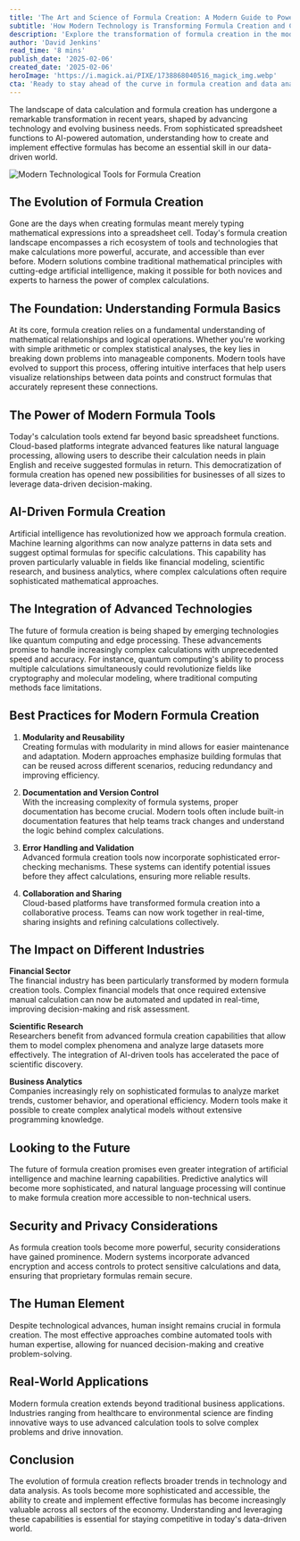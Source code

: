 ```yaml
---
title: 'The Art and Science of Formula Creation: A Modern Guide to Powerful Calculations'
subtitle: 'How Modern Technology is Transforming Formula Creation and Calculation'
description: 'Explore the transformation of formula creation in the modern era, from basic spreadsheets to AI-powered calculations. Learn how emerging technologies and best practices are reshaping how we approach complex calculations across industries.'
author: 'David Jenkins'
read_time: '8 mins'
publish_date: '2025-02-06'
created_date: '2025-02-06'
heroImage: 'https://i.magick.ai/PIXE/1738868040516_magick_img.webp'
cta: 'Ready to stay ahead of the curve in formula creation and data analysis? Follow us on LinkedIn for regular updates on the latest technological advances and industry best practices!'
---
```


The landscape of data calculation and formula creation has undergone a remarkable transformation in recent years, shaped by advancing technology and evolving business needs. From sophisticated spreadsheet functions to AI-powered automation, understanding how to create and implement effective formulas has become an essential skill in our data-driven world.

![Modern Technological Tools for Formula Creation](https://i.magick.ai/PIXE/1738868040519_magick_img.webp)

## The Evolution of Formula Creation

Gone are the days when creating formulas meant merely typing mathematical expressions into a spreadsheet cell. Today's formula creation landscape encompasses a rich ecosystem of tools and technologies that make calculations more powerful, accurate, and accessible than ever before. Modern solutions combine traditional mathematical principles with cutting-edge artificial intelligence, making it possible for both novices and experts to harness the power of complex calculations.

## The Foundation: Understanding Formula Basics

At its core, formula creation relies on a fundamental understanding of mathematical relationships and logical operations. Whether you're working with simple arithmetic or complex statistical analyses, the key lies in breaking down problems into manageable components. Modern tools have evolved to support this process, offering intuitive interfaces that help users visualize relationships between data points and construct formulas that accurately represent these connections.

## The Power of Modern Formula Tools

Today's calculation tools extend far beyond basic spreadsheet functions. Cloud-based platforms integrate advanced features like natural language processing, allowing users to describe their calculation needs in plain English and receive suggested formulas in return. This democratization of formula creation has opened new possibilities for businesses of all sizes to leverage data-driven decision-making.

## AI-Driven Formula Creation

Artificial intelligence has revolutionized how we approach formula creation. Machine learning algorithms can now analyze patterns in data sets and suggest optimal formulas for specific calculations. This capability has proven particularly valuable in fields like financial modeling, scientific research, and business analytics, where complex calculations often require sophisticated mathematical approaches.

## The Integration of Advanced Technologies

The future of formula creation is being shaped by emerging technologies like quantum computing and edge processing. These advancements promise to handle increasingly complex calculations with unprecedented speed and accuracy. For instance, quantum computing's ability to process multiple calculations simultaneously could revolutionize fields like cryptography and molecular modeling, where traditional computing methods face limitations.

## Best Practices for Modern Formula Creation

1. **Modularity and Reusability**  
   Creating formulas with modularity in mind allows for easier maintenance and adaptation. Modern approaches emphasize building formulas that can be reused across different scenarios, reducing redundancy and improving efficiency.

2. **Documentation and Version Control**  
   With the increasing complexity of formula systems, proper documentation has become crucial. Modern tools often include built-in documentation features that help teams track changes and understand the logic behind complex calculations.

3. **Error Handling and Validation**  
   Advanced formula creation tools now incorporate sophisticated error-checking mechanisms. These systems can identify potential issues before they affect calculations, ensuring more reliable results.

4. **Collaboration and Sharing**  
   Cloud-based platforms have transformed formula creation into a collaborative process. Teams can now work together in real-time, sharing insights and refining calculations collectively.

## The Impact on Different Industries

**Financial Sector**  
The financial industry has been particularly transformed by modern formula creation tools. Complex financial models that once required extensive manual calculation can now be automated and updated in real-time, improving decision-making and risk assessment.

**Scientific Research**  
Researchers benefit from advanced formula creation capabilities that allow them to model complex phenomena and analyze large datasets more effectively. The integration of AI-driven tools has accelerated the pace of scientific discovery.

**Business Analytics**  
Companies increasingly rely on sophisticated formulas to analyze market trends, customer behavior, and operational efficiency. Modern tools make it possible to create complex analytical models without extensive programming knowledge.

## Looking to the Future

The future of formula creation promises even greater integration of artificial intelligence and machine learning capabilities. Predictive analytics will become more sophisticated, and natural language processing will continue to make formula creation more accessible to non-technical users.

## Security and Privacy Considerations

As formula creation tools become more powerful, security considerations have gained prominence. Modern systems incorporate advanced encryption and access controls to protect sensitive calculations and data, ensuring that proprietary formulas remain secure.

## The Human Element

Despite technological advances, human insight remains crucial in formula creation. The most effective approaches combine automated tools with human expertise, allowing for nuanced decision-making and creative problem-solving.

## Real-World Applications

Modern formula creation extends beyond traditional business applications. Industries ranging from healthcare to environmental science are finding innovative ways to use advanced calculation tools to solve complex problems and drive innovation.

## Conclusion

The evolution of formula creation reflects broader trends in technology and data analysis. As tools become more sophisticated and accessible, the ability to create and implement effective formulas has become increasingly valuable across all sectors of the economy. Understanding and leveraging these capabilities is essential for staying competitive in today's data-driven world.